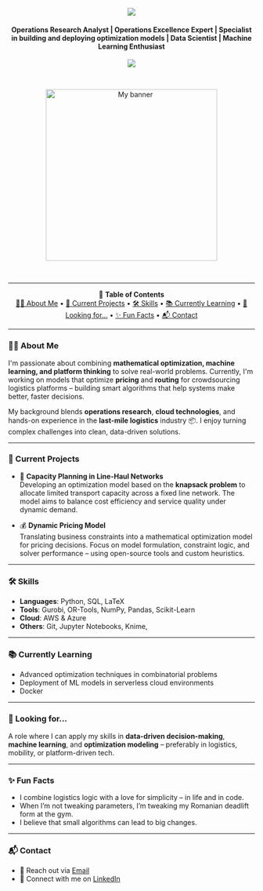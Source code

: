 <p align="center">

  <img src="https://user-images.githubusercontent.com/74038190/212284100-561aa473-3905-4a80-b561-0d28506553ee.gif">
</p>
<h4 align="center"> Operations Research Analyst | Operations Excellence Expert | Specialist in building and deploying optimization models | Data Scientist | Machine Learning Enthusiast</h4>
<p align="center">  
  <img src="https://user-images.githubusercontent.com/74038190/212284100-561aa473-3905-4a80-b561-0d28506553ee.gif">
</p>
<br>
<p align="center">
<img src="https://cdn.prod.website-files.com/6634a8f8dd9b2a63c9e6be83/66a1dee4fa421bd9e8951b18_1119476364-fg0702.jpeg" alt="My banner" width="350" />
</p>
<br>
  
  


---

<div align="center">

📑 **Table of Contents**  
[👩‍💻 About Me](#about-me) • [🚀 Current Projects](#current-projects) • [🛠 Skills](#skills) • [📚 Currently Learning](#currently-learning) • [:briefcase: Looking for...](#looking-for) • [✨ Fun Facts](#fun-facts) • [📬 Contact](#contact)

</div>

---

### 👩‍💻 About Me
I'm passionate about combining **mathematical optimization, machine learning, and platform thinking** to solve real-world problems.
Currently, I'm working on models that optimize **pricing** and **routing** for crowdsourcing logistics platforms – building smart algorithms that help systems make better, faster decisions.

My background blends **operations research**, **cloud technologies**, and hands-on experience in the **last-mile logistics** industry :package:.
I enjoy turning complex challenges into clean, data-driven solutions.

---
### 🚀 Current Projects

- 🧮 **Capacity Planning in Line-Haul Networks**  
  Developing an optimization model based on the **knapsack problem** to allocate limited transport capacity across a fixed line network. The model aims to balance cost efficiency and service quality under dynamic demand.

- 💰 **Dynamic Pricing Model**  
  Translating business constraints into a mathematical optimization model for pricing decisions. Focus on model formulation, constraint logic, and solver performance – using open-source tools and custom heuristics.

---

### 🛠 Skills

- **Languages**: Python, SQL, LaTeX  
- **Tools**: Gurobi, OR-Tools, NumPy, Pandas, Scikit-Learn  
- **Cloud**: AWS & Azure 
- **Others**: Git, Jupyter Notebooks, Knime, 

---
### 📚 Currently Learning

- Advanced optimization techniques in combinatorial problems  
- Deployment of ML models in serverless cloud environments  
- Docker

---

### :briefcase: Looking for...

A role where I can apply my skills in **data-driven decision-making**,  
**machine learning**, and **optimization modeling** – preferably in logistics, mobility, or platform-driven tech.

---
### ✨ Fun Facts

- I combine logistics logic with a love for simplicity – in life and in code.
- When I’m not tweaking parameters, I’m tweaking my Romanian deadlift form at the gym.
- I believe that small algorithms can lead to big changes.

---
### 📬 Contact

- 📧 Reach out via [Email](mailto:rimchmielowitz@gmail.com)  
- 🔗 Connect with me on [LinkedIn](https://www.linkedin.com/in/rim-chmielowitz)



